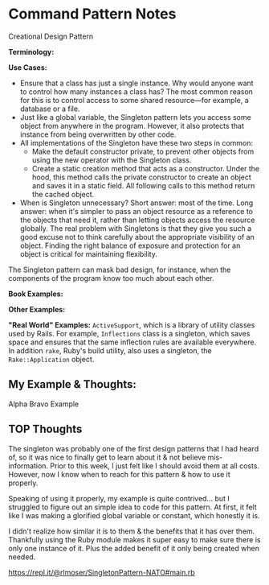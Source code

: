 # Command Pattern Notes
Creational Design Pattern

**Terminology:**

**Use Cases:**
- Ensure that a class has just a single instance. Why would anyone want to control how many instances a class has? The most common reason for this is to control access to some shared resource—for example, a database or a file.
- Just like a global variable, the Singleton pattern lets you access some object from anywhere in the program. However, it also protects that instance from being overwritten by other code.
- All implementations of the Singleton have these two steps in common:
  - Make the default constructor private, to prevent other objects from using the new operator with the Singleton class.
  - Create a static creation method that acts as a constructor. Under the hood, this method calls the private constructor to create an object and saves it in a static field. All following calls to this method return the cached object.
- When is Singleton unnecessary? Short answer: most of the time. Long answer: when it's simpler to pass an object resource as a reference to the objects that need it, rather than letting objects access the resource globally. The real problem with Singletons is that they give you such a good excuse not to think carefully about the appropriate visibility of an object. Finding the right balance of exposure and protection for an object is critical for maintaining flexibility.

The Singleton pattern can mask bad design, for instance, when the components of the program know too much about each other.



**Book Examples:**

**Other Examples:**

**"Real World" Examples:**
`ActiveSupport`, which is a library of utility classes used by Rails. For example, `Inflections` class is a singleton, which saves space and ensures that the same inflection rules are available everywhere. In addition `rake`, Ruby's build utility, also uses a singleton, the `Rake::Application` object.

## My Example & Thoughts:
Alpha Bravo Example

## TOP Thoughts


The singleton was probably one of the first design patterns that I had heard of, so it was nice to finally get to learn about it & not believe mis-information. Prior to this week, I just felt like I should avoid them at all costs. However, now I know when to reach for this pattern & how to use it properly. 

Speaking of using it properly, my example is quite contrived... but I struggled to figure out an simple idea to code for this pattern. At first, it felt like I was making a glorified global variable or constant, which honestly it is. 

I didn't realize how similar it is to them & the benefits that it has over them. Thankfully using the Ruby module makes it super easy to make sure there is only one instance of it. Plus the added benefit of it only being created when needed.

https://repl.it/@rlmoser/SingletonPattern-NATO#main.rb